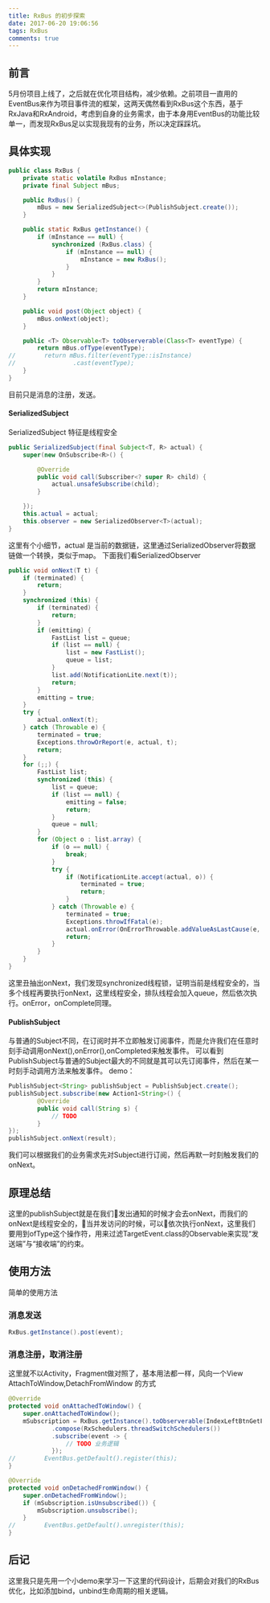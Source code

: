 ```yaml
---
title: RxBus 的初步探索
date: 2017-06-20 19:06:56
tags: RxBus
comments: true
---
```


## 前言
5月份项目上线了，之后就在优化项目结构，减少依赖。之前项目一直用的EventBus来作为项目事件流的框架，这两天偶然看到RxBus这个东西，基于RxJava和RxAndroid，考虑到自身的业务需求，由于本身用EventBus的功能比较单一，而发现RxBus足以实现我现有的业务，所以决定踩踩坑。
<!--more-->
## 具体实现
``` Java
public class RxBus {
    private static volatile RxBus mInstance;
    private final Subject mBus;

    public RxBus() {
        mBus = new SerializedSubject<>(PublishSubject.create());
    }

    public static RxBus getInstance() {
        if (mInstance == null) {
            synchronized (RxBus.class) {
                if (mInstance == null) {
                    mInstance = new RxBus();
                }
            }
        }
        return mInstance;
    }

    public void post(Object object) {
        mBus.onNext(object);
    }

    public <T> Observable<T> toObserverable(Class<T> eventType) {
        return mBus.ofType(eventType);
//        return mBus.filter(eventType::isInstance)
//                .cast(eventType);
    }
}
```
目前只是消息的注册，发送。
#### SerializedSubject
SerializedSubject 特征是线程安全
``` Java
public SerializedSubject(final Subject<T, R> actual) {
    super(new OnSubscribe<R>() {

        @Override
        public void call(Subscriber<? super R> child) {
            actual.unsafeSubscribe(child);
        }

    });
    this.actual = actual;
    this.observer = new SerializedObserver<T>(actual);
}
```
这里有个小细节，actual 是当前的数据链，这里通过SerializedObserver将数据链做一个转换，类似于map。
下面我们看SerializedObserver
``` Java
public void onNext(T t) {
    if (terminated) {
        return;
    }
    synchronized (this) {
        if (terminated) {
            return;
        }
        if (emitting) {
            FastList list = queue;
            if (list == null) {
                list = new FastList();
                queue = list;
            }
            list.add(NotificationLite.next(t));
            return;
        }
        emitting = true;
    }
    try {
        actual.onNext(t);
    } catch (Throwable e) {
        terminated = true;
        Exceptions.throwOrReport(e, actual, t);
        return;
    }
    for (;;) {
        FastList list;
        synchronized (this) {
            list = queue;
            if (list == null) {
                emitting = false;
                return;
            }
            queue = null;
        }
        for (Object o : list.array) {
            if (o == null) {
                break;
            }
            try {
                if (NotificationLite.accept(actual, o)) {
                    terminated = true;
                    return;
                }
            } catch (Throwable e) {
                terminated = true;
                Exceptions.throwIfFatal(e);
                actual.onError(OnErrorThrowable.addValueAsLastCause(e, t));
                return;
            }
        }
    }
}
```
这里丑抽出onNext，我们发现synchronized线程锁，证明当前是线程安全的，当多个线程再要执行onNext，这里线程安全，排队线程会加入queue，然后依次执行。onError，onComplete同理。
#### PublishSubject
与普通的Subject不同，在订阅时并不立即触发订阅事件，而是允许我们在任意时刻手动调用onNext(),onError(),onCompleted来触发事件。
可以看到PublishSubject与普通的Subject最大的不同就是其可以先订阅事件，然后在某一时刻手动调用方法来触发事件。
demo：
``` Java
PublishSubject<String> publishSubject = PublishSubject.create();
publishSubject.subscribe(new Action1<String>() {
        @Override
        public void call(String s) {
            // TODO
        }
});
publishSubject.onNext(result);
```
我们可以根据我们的业务需求先对Subject进行订阅，然后再默一时刻触发我们的onNext。

## 原理总结
这里的publishSubject就是在我们发出通知的时候才会去onNext，而我们的onNext是线程安全的，当并发访问的时候，可以依次执行onNext，这里我们要用到ofType这个操作符，用来过滤TargetEvent.class的Observable来实现“发送端”与“接收端”的约束。

## 使用方法
简单的使用方法
### 消息发送
``` Java
RxBus.getInstance().post(event);
```
### 消息注册，取消注册
这里就不以Activity，Fragment做对照了，基本用法都一样，风向一个View AttachToWindow,DetachFromWindow 的方式 
``` Java
@Override
protected void onAttachedToWindow() {
    super.onAttachedToWindow();
    mSubscription = RxBus.getInstance().toObserverable(IndexLeftBtnGetFocusEvent.class)
            .compose(RxSchedulers.threadSwitchSchedulers())
            .subscribe(event -> {
                // TODO 业务逻辑
            });
//        EventBus.getDefault().register(this);
}

@Override
protected void onDetachedFromWindow() {
    super.onDetachedFromWindow();
    if (mSubscription.isUnsubscribed()) {
        mSubscription.unsubscribe();
    }
//        EventBus.getDefault().unregister(this);
}
```
## 后记
这里我只是先用一个小demo来学习一下这里的代码设计，后期会对我们的RxBus优化，比如添加bind，unbind生命周期的相关逻辑。
